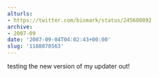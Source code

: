 ```yaml
---
alturls:
- https://twitter.com/bismark/status/245608892
archive:
- 2007-09
date: '2007-09-04T04:02:43+00:00'
slug: '1188878563'
---
```


testing the new version of my updater out!

